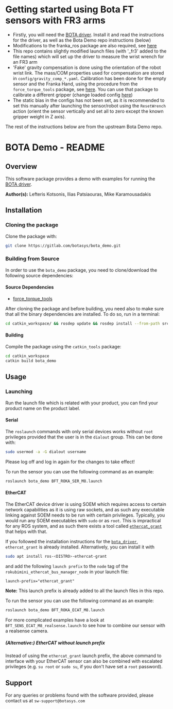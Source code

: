 # Getting started using Bota FT sensors with FR3 arms

- Firstly, you will need the [BOTA driver](https://gitlab.com/botasys/bota_driver). Install it and read the instructions for the driver, as well as the Bota Demo repo instructions (below)
- Modifications to the franka_ros package are also required, see [here](https://github.com/sebtiburzio/franka_ros.git)
- This repo contains slightly modified launch files (with '_fr3' added to the file names) which will set up the driver to measure the wrist wrench for an FR3 arm
- 'Fake' gravity compensation is done using the orientation of the robot wrist link. The mass/COM properties used for compensation are stored in `config/gravity_comp_*.yaml`. Calibration has been done for the empty sensor and the Franka Hand, using the procedure from the `force_torque_tools` package, see [here](https://github.com/sebtiburzio/force_torque_tools.git). You can use that package to calibrate a different gripper (change loaded config [here](https://github.com/sebtiburzio/bota_demo/blob/bc8981895af2fb803224e503d5fd2072dca7bbd9/launch/bota_fr3.launch#L14))
- The static bias in the configs has not been set, as it is recommended to set this manually after launching the sensor/robot using the `ResetWrench` action (orient the sensor vertically and set all to zero except the known gripper weight in Z axis).

The rest of the instructions below are from the upstream Bota Demo repo.

# BOTA Demo - README

## Overview

This software package provides a demo with examples for running the [BOTA driver](https://gitlab.com/botasys/bota_driver).

**Author(s):** Lefteris Kotsonis, Ilias Patsiaouras, Mike Karamousadakis


## Installation

### Cloning the package

Clone the package with:

```bash
git clone https://gitlab.com/botasys/bota_demo.git
```

### Building from Source

In order to use the `bota_demo` package, you need to clone/download the following source dependencies:

#### Source Dependencies

- [force_torque_tools](https://github.com/kth-ros-pkg/force_torque_tools/tree/kinetic)

After cloning the package and before building, you need also to make sure that all the binary dependencies are installed. To do so, run in a terminal:

```bash
cd catkin_workspace/ && rosdep update && rosdep install --from-path src --ignore-src -y
```

#### Building

Compile the package using the `catkin_tools` package:
   
```bash
cd catkin_workspace
catkin build bota_demo
```

## Usage

### Launching

Run the launch file which is related with your product, you can find your product name on the product label.

#### Serial

The `roslaunch` commands with only serial devices works without `root` privileges provided that the user is in the `dialout` group. This can be done with:

```bash
sudo usermod -a -G dialout username
```
Please log off and log in again for the changes to take effect!

To run the sensor you can use the following command as an example:
```bash
roslaunch bota_demo BFT_ROKA_SER_M8.launch
```

#### EtherCAT

The EtherCAT device driver is using SOEM which requires access to certain network capabilities as it is using raw sockets, and as such any executable linking against SOEM needs to be run with certain privileges.
Typically, you would run any SOEM executables with `sudo` or as `root`. This is impractical for any ROS system, and as such there exists a tool called [`ethercat_grant`](https://github.com/shadow-robot/ethercat_grant) that helps with that.

If you followed the installation instructions for the [`bota_driver`](https://gitlab.com/botasys/bota_driver), `ethercat_grant` is already installed. Alternatively, you can install it with
```bash
sudo apt install ros-<DISTRO>-ethercat-grant
```
and add the following `launch prefix` to the `node` tag of the `rokubimini_ethercat_bus_manager_node` in your launch file:
```xml
launch-prefix="ethercat_grant"
```
**Note:** This launch prefix is already added to all the launch files in this repo.

To run the sensor you can use the following command as an example:
```bash
roslaunch bota_demo BFT_ROKA_ECAT_M8.launch
```
For more complicated examples have a look at `BFT_SENS_ECAT_M8_realsense.launch` to see how to combine our sensor with a realsense camera.

##### (Alternative:) EtherCAT without launch prefix

Instead of using the `ethercat_grant` launch prefix, the above command to interface with your EtherCAT sensor can also be combined with escalated privileges (e.g. `su root` or `sudo su`, if you don't have set a `root` password).


## Support

For any queries or problems found with the software provided, please contact us at `sw-support@botasys.com`
